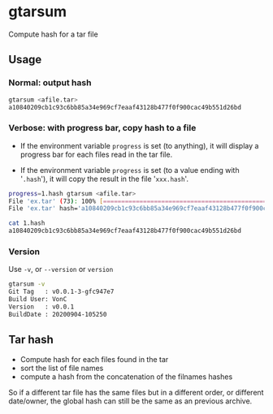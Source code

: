 # gtarsum

Compute hash for a tar file

## Usage

### Normal: output hash

```bash
gtarsum <afile.tar>
a10840209cb1c93c6bb85a34e969cf7eaaf43128b477f0f900cac49b551d26bd
```

### Verbose: with progress bar, copy hash to a file

- If the environment variable `progress` is set (to anything), it will display a progress bar for each files read in the tar file.

- If the environment variable `progress` is set (to a value ending with '`.hash`'), it will copy the result in the file '`xxx.hash`'.

```bash
progress=1.hash gtarsum <afile.tar>
File 'ex.tar' (73): 100% [============================================================================]
File 'ex.tar' hash='a10840209cb1c93c6bb85a34e969cf7eaaf43128b477f0f900cac49b551d26bd'

cat 1.hash
a10840209cb1c93c6bb85a34e969cf7eaaf43128b477f0f900cac49b551d26bd
```

### Version

Use `-v`, or `--version` or `version`

```bash
gtarsum -v
Git Tag   : v0.0.1-3-gfc947e7
Build User: VonC
Version   : v0.0.1
BuildDate : 20200904-105250
```

## Tar hash

- Compute hash for each files found in the tar
- sort the list of file names
- compute a hash from the concatenation of the filnames hashes

So if a different tar file has the same files but in a different order, or different date/owner, the global hash can still be the same as an previous archive.